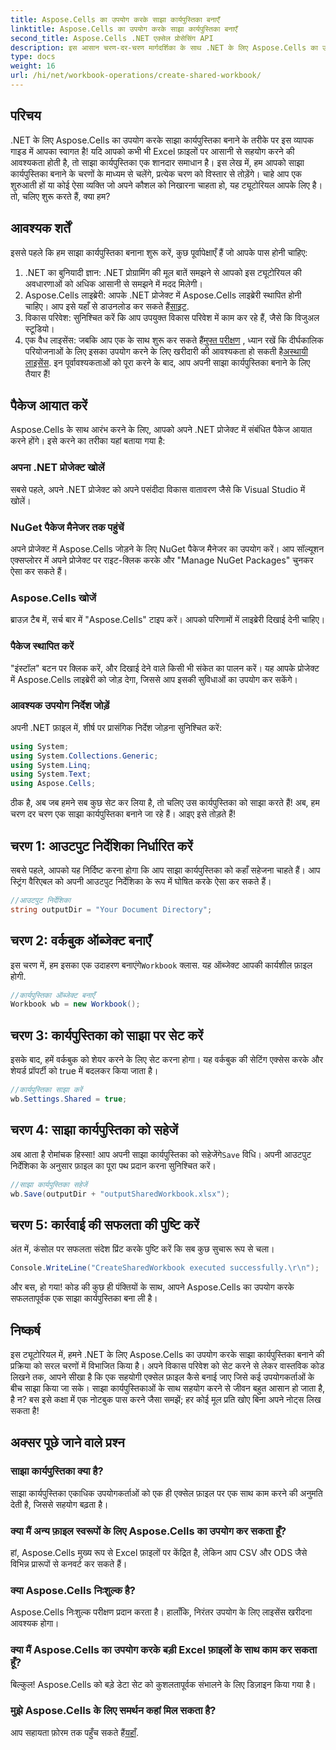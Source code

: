 ```yaml
---
title: Aspose.Cells का उपयोग करके साझा कार्यपुस्तिका बनाएँ
linktitle: Aspose.Cells का उपयोग करके साझा कार्यपुस्तिका बनाएँ
second_title: Aspose.Cells .NET एक्सेल प्रोसेसिंग API
description: इस आसान चरण-दर-चरण मार्गदर्शिका के साथ .NET के लिए Aspose.Cells का उपयोग करके साझा कार्यपुस्तिकाएँ बनाकर सहज सहयोग अनलॉक करें।
type: docs
weight: 16
url: /hi/net/workbook-operations/create-shared-workbook/
---
```

## परिचय
.NET के लिए Aspose.Cells का उपयोग करके साझा कार्यपुस्तिका बनाने के तरीके पर इस व्यापक गाइड में आपका स्वागत है! यदि आपको कभी भी Excel फ़ाइलों पर आसानी से सहयोग करने की आवश्यकता होती है, तो साझा कार्यपुस्तिका एक शानदार समाधान है। इस लेख में, हम आपको साझा कार्यपुस्तिका बनाने के चरणों के माध्यम से चलेंगे, प्रत्येक चरण को विस्तार से तोड़ेंगे। चाहे आप एक शुरुआती हों या कोई ऐसा व्यक्ति जो अपने कौशल को निखारना चाहता हो, यह ट्यूटोरियल आपके लिए है। तो, चलिए शुरू करते हैं, क्या हम?
## आवश्यक शर्तें
इससे पहले कि हम साझा कार्यपुस्तिका बनाना शुरू करें, कुछ पूर्वापेक्षाएँ हैं जो आपके पास होनी चाहिए:
1. .NET का बुनियादी ज्ञान: .NET प्रोग्रामिंग की मूल बातें समझने से आपको इस ट्यूटोरियल की अवधारणाओं को अधिक आसानी से समझने में मदद मिलेगी।
2. Aspose.Cells लाइब्रेरी: आपके .NET प्रोजेक्ट में Aspose.Cells लाइब्रेरी स्थापित होनी चाहिए। आप इसे यहाँ से डाउनलोड कर सकते हैं[साइट](https://releases.aspose.com/cells/net/).
3. विकास परिवेश: सुनिश्चित करें कि आप उपयुक्त विकास परिवेश में काम कर रहे हैं, जैसे कि विजुअल स्टूडियो।
4.  एक वैध लाइसेंस: जबकि आप एक के साथ शुरू कर सकते हैं[मुफ्त परीक्षण](https://releases.aspose.com/) , ध्यान रखें कि दीर्घकालिक परियोजनाओं के लिए इसका उपयोग करने के लिए खरीदारी की आवश्यकता हो सकती है[अस्थायी लाइसेंस](https://purchase.aspose.com/temporary-license/).
इन पूर्वावश्यकताओं को पूरा करने के बाद, आप अपनी साझा कार्यपुस्तिका बनाने के लिए तैयार हैं!
## पैकेज आयात करें
Aspose.Cells के साथ आरंभ करने के लिए, आपको अपने .NET प्रोजेक्ट में संबंधित पैकेज आयात करने होंगे। इसे करने का तरीका यहां बताया गया है:
### अपना .NET प्रोजेक्ट खोलें
सबसे पहले, अपने .NET प्रोजेक्ट को अपने पसंदीदा विकास वातावरण जैसे कि Visual Studio में खोलें।
### NuGet पैकेज मैनेजर तक पहुंचें
अपने प्रोजेक्ट में Aspose.Cells जोड़ने के लिए NuGet पैकेज मैनेजर का उपयोग करें। आप सॉल्यूशन एक्सप्लोरर में अपने प्रोजेक्ट पर राइट-क्लिक करके और "Manage NuGet Packages" चुनकर ऐसा कर सकते हैं।
### Aspose.Cells खोजें
ब्राउज़ टैब में, सर्च बार में "Aspose.Cells" टाइप करें। आपको परिणामों में लाइब्रेरी दिखाई देनी चाहिए।
### पैकेज स्थापित करें
"इंस्टॉल" बटन पर क्लिक करें, और दिखाई देने वाले किसी भी संकेत का पालन करें। यह आपके प्रोजेक्ट में Aspose.Cells लाइब्रेरी को जोड़ देगा, जिससे आप इसकी सुविधाओं का उपयोग कर सकेंगे।
### आवश्यक उपयोग निर्देश जोड़ें
अपनी .NET फ़ाइल में, शीर्ष पर प्रासंगिक निर्देश जोड़ना सुनिश्चित करें:
```csharp
using System;
using System.Collections.Generic;
using System.Linq;
using System.Text;
using Aspose.Cells;
```
ठीक है, अब जब हमने सब कुछ सेट कर लिया है, तो चलिए उस कार्यपुस्तिका को साझा करते हैं!
अब, हम चरण दर चरण एक साझा कार्यपुस्तिका बनाने जा रहे हैं। आइए इसे तोड़ते हैं!
## चरण 1: आउटपुट निर्देशिका निर्धारित करें
सबसे पहले, आपको यह निर्दिष्ट करना होगा कि आप साझा कार्यपुस्तिका को कहाँ सहेजना चाहते हैं। आप स्ट्रिंग वैरिएबल को अपनी आउटपुट निर्देशिका के रूप में घोषित करके ऐसा कर सकते हैं।
```csharp
//आउटपुट निर्देशिका
string outputDir = "Your Document Directory";
```
## चरण 2: वर्कबुक ऑब्जेक्ट बनाएँ
 इस चरण में, हम इसका एक उदाहरण बनाएंगे`Workbook` क्लास. यह ऑब्जेक्ट आपकी कार्यशील फ़ाइल होगी.
```csharp
//कार्यपुस्तिका ऑब्जेक्ट बनाएँ
Workbook wb = new Workbook();
```
## चरण 3: कार्यपुस्तिका को साझा पर सेट करें
इसके बाद, हमें वर्कबुक को शेयर करने के लिए सेट करना होगा। यह वर्कबुक की सेटिंग एक्सेस करके और शेयर्ड प्रॉपर्टी को true में बदलकर किया जाता है।
```csharp
//कार्यपुस्तिका साझा करें
wb.Settings.Shared = true;
```
## चरण 4: साझा कार्यपुस्तिका को सहेजें
 अब आता है रोमांचक हिस्सा! आप अपनी साझा कार्यपुस्तिका को सहेजेंगे`Save` विधि। अपनी आउटपुट निर्देशिका के अनुसार फ़ाइल का पूरा पथ प्रदान करना सुनिश्चित करें।
```csharp
//साझा कार्यपुस्तिका सहेजें
wb.Save(outputDir + "outputSharedWorkbook.xlsx");
```
## चरण 5: कार्रवाई की सफलता की पुष्टि करें
अंत में, कंसोल पर सफलता संदेश प्रिंट करके पुष्टि करें कि सब कुछ सुचारू रूप से चला।
```csharp
Console.WriteLine("CreateSharedWorkbook executed successfully.\r\n");
```
और बस, हो गया! कोड की कुछ ही पंक्तियों के साथ, आपने Aspose.Cells का उपयोग करके सफलतापूर्वक एक साझा कार्यपुस्तिका बना ली है।
## निष्कर्ष
इस ट्यूटोरियल में, हमने .NET के लिए Aspose.Cells का उपयोग करके साझा कार्यपुस्तिका बनाने की प्रक्रिया को सरल चरणों में विभाजित किया है। अपने विकास परिवेश को सेट करने से लेकर वास्तविक कोड लिखने तक, आपने सीखा है कि एक सहयोगी एक्सेल फ़ाइल कैसे बनाई जाए जिसे कई उपयोगकर्ताओं के बीच साझा किया जा सके।
साझा कार्यपुस्तिकाओं के साथ सहयोग करने से जीवन बहुत आसान हो जाता है, है न? बस इसे कक्षा में एक नोटबुक पास करने जैसा समझें; हर कोई मूल प्रति खोए बिना अपने नोट्स लिख सकता है!
## अक्सर पूछे जाने वाले प्रश्न
### साझा कार्यपुस्तिका क्या है?  
साझा कार्यपुस्तिका एकाधिक उपयोगकर्ताओं को एक ही एक्सेल फ़ाइल पर एक साथ काम करने की अनुमति देती है, जिससे सहयोग बढ़ता है।
### क्या मैं अन्य फ़ाइल स्वरूपों के लिए Aspose.Cells का उपयोग कर सकता हूँ?  
हां, Aspose.Cells मुख्य रूप से Excel फ़ाइलों पर केंद्रित है, लेकिन आप CSV और ODS जैसे विभिन्न प्रारूपों से कनवर्ट कर सकते हैं।
### क्या Aspose.Cells निःशुल्क है?  
Aspose.Cells निःशुल्क परीक्षण प्रदान करता है। हालाँकि, निरंतर उपयोग के लिए लाइसेंस खरीदना आवश्यक होगा।
### क्या मैं Aspose.Cells का उपयोग करके बड़ी Excel फ़ाइलों के साथ काम कर सकता हूँ?  
बिल्कुल! Aspose.Cells को बड़े डेटा सेट को कुशलतापूर्वक संभालने के लिए डिज़ाइन किया गया है।
### मुझे Aspose.Cells के लिए समर्थन कहां मिल सकता है?  
 आप सहायता फ़ोरम तक पहुँच सकते हैं[यहाँ](https://forum.aspose.com/c/cells/9).
